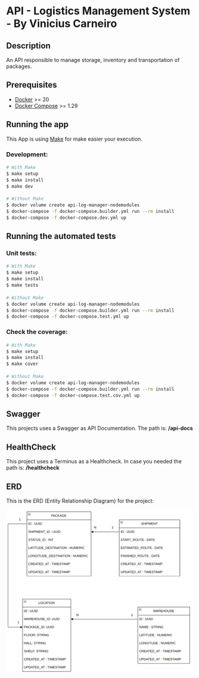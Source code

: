 
# API - Logistics Management System - By Vinicius Carneiro

## Description

An API responsible to manage storage, inventory and transportation of packages.

## Prerequisites

- [Docker](https://docs.docker.com/get-docker/) >= 20
- [Docker Compose](https://docs.docker.com/compose/install/) >= 1.29

## Running the app

This App is using [Make](https://www.gnu.org/software/make/manual/make.html#Overview) for make easier your execution.

### Development:

```bash
# With Make
$ make setup
$ make install
$ make dev

# Without Make
$ docker volume create api-log-manager-nodemodules
$ docker-compose -f docker-compose.builder.yml run --rm install
$ docker-compose -f docker-compose.dev.yml up
```

## Running the automated tests

### Unit tests:
```bash
# With Make
$ make setup
$ make install
$ make tests

# Without Make
$ docker volume create api-log-manager-nodemodules
$ docker-compose -f docker-compose.builder.yml run --rm install
$ docker-compose -f docker-compose.test.yml up
```

### Check the coverage:
```bash
# With Make
$ make setup
$ make install
$ make cover

# Without Make
$ docker volume create api-log-manager-nodemodules
$ docker-compose -f docker-compose.builder.yml run --rm install
$ docker-compose -f docker-compose.test.cov.yml up
```

## Swagger
This projects uses a Swagger as API Documentation. The path is: **/api-docs**

## HealthCheck

This project uses a Terminus as a Healthcheck. In case you needed the path is: **/healthcheck**

## ERD

This is the ERD (Entity Relationship Diagram) for the project:

![ERD - LOG-MANAGER](./assets/ERD.png)